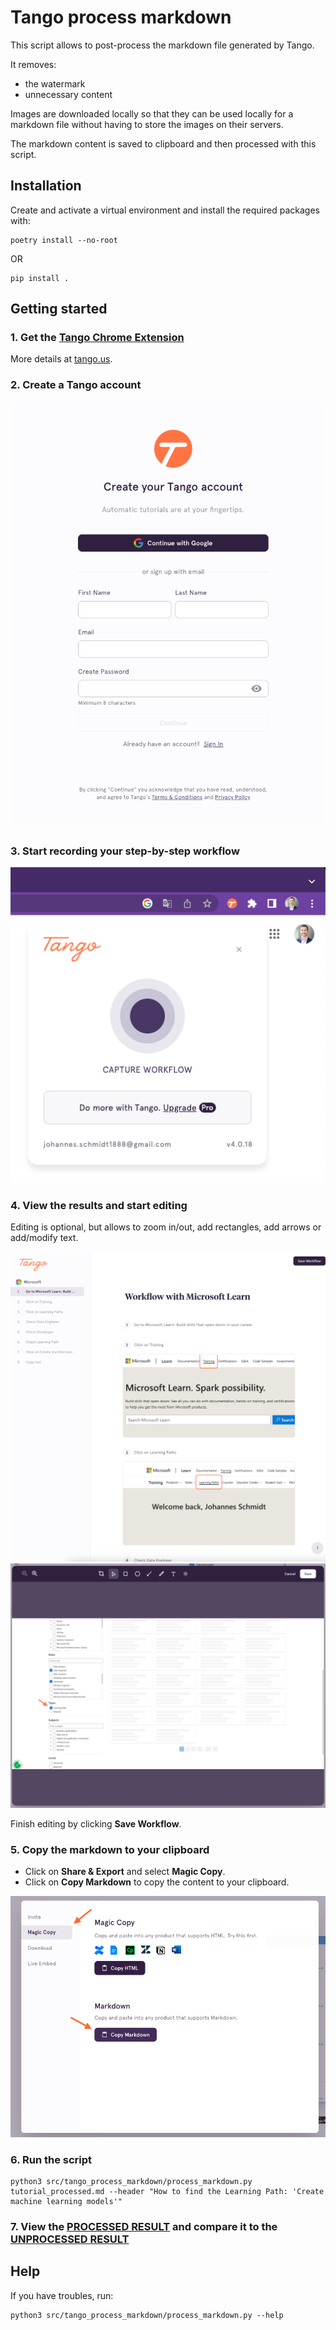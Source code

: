 # Tango process markdown

This script allows to post-process the markdown file generated by Tango.

It removes:

- the watermark
- unnecessary content

Images are downloaded locally so that they can be used locally for a markdown file
without having to store the images on their servers.

The markdown content is saved to clipboard and then processed with this script.

## Installation

Create and activate a virtual environment and install the required packages with:

```shell
poetry install --no-root
```
OR
```shell
pip install .
```

## Getting started

### 1. Get the [Tango Chrome Extension](https://chrome.google.com/webstore/detail/tango-screenshots-trainin/lggdbpblkekjjbobadliahffoaobaknh)

More details at [tango.us](https://www.tango.us/).

### 2. Create a Tango account

![img_2.png](images_tutorial/img_2.png)

### 3. Start recording your step-by-step workflow

![img_3.png](images_tutorial/img_3.png)

### 4. View the results and start editing

Editing is optional, but allows to zoom in/out, add rectangles, add arrows or add/modify text.

![img_4.png](images_tutorial/img_4.png)
![img_5.png](images_tutorial/img_5.png)

Finish editing by clicking **Save Workflow**.

### 5. Copy the markdown to your clipboard

- Click on **Share & Export** and select **Magic Copy**.
- Click on **Copy Markdown** to copy the content to your clipboard.

![img_6.png](images_tutorial/img_6.png)

### 6. Run the script

```shell
python3 src/tango_process_markdown/process_markdown.py tutorial_processed.md --header "How to find the Learning Path: 'Create machine learning models'"
```

### 7. View the [PROCESSED RESULT](./tutorial_processed.md) and compare it to the [UNPROCESSED RESULT](./tutorial_unprocessed.md)


## Help

If you have troubles, run: 
```shell
python3 src/tango_process_markdown/process_markdown.py --help
```